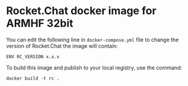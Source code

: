 # Rocket.Chat docker image for ARMHF 32bit 

You can edit the following line in `docker-compose.yml` file to change the version of Rocket.Chat the image will contain:

```
ENV RC_VERSION x.x.x
```

To build this image and publish to your local registry, use the command:

```
docker build -t rc .
```
